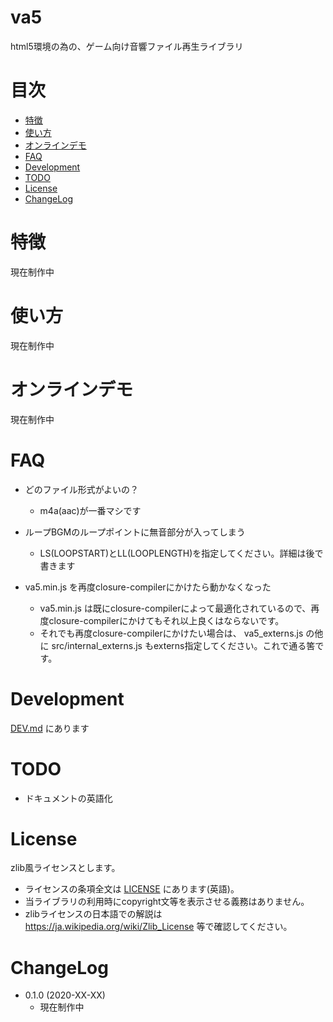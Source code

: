 # va5

html5環境の為の、ゲーム向け音響ファイル再生ライブラリ


# 目次

- [特徴](#特徴)
- [使い方](#使い方)
- [オンラインデモ](#オンラインデモ)
- [FAQ](#faq)
- [Development](#development)
- [TODO](#todo)
- [License](#license)
- [ChangeLog](#changelog)


# 特徴

現在制作中


# 使い方

現在制作中


# オンラインデモ

現在制作中


# FAQ

- どのファイル形式がよいの？
    - m4a(aac)が一番マシです

- ループBGMのループポイントに無音部分が入ってしまう
    - LS(LOOPSTART)とLL(LOOPLENGTH)を指定してください。詳細は後で書きます

- va5.min.js を再度closure-compilerにかけたら動かなくなった
    - va5.min.js は既にclosure-compilerによって最適化されているので、再度closure-compilerにかけてもそれ以上良くはならないです。
    - それでも再度closure-compilerにかけたい場合は、 va5_externs.js の他に src/internal_externs.js もexterns指定してください。これで通る筈です。



# Development

[DEV.md](DEV.md) にあります


# TODO

- ドキュメントの英語化


# License

zlib風ライセンスとします。

- ライセンスの条項全文は [LICENSE](LICENSE) にあります(英語)。
- 当ライブラリの利用時にcopyright文等を表示させる義務はありません。
- zlibライセンスの日本語での解説は https://ja.wikipedia.org/wiki/Zlib_License 等で確認してください。


# ChangeLog

- 0.1.0 (2020-XX-XX)
    - 現在制作中

